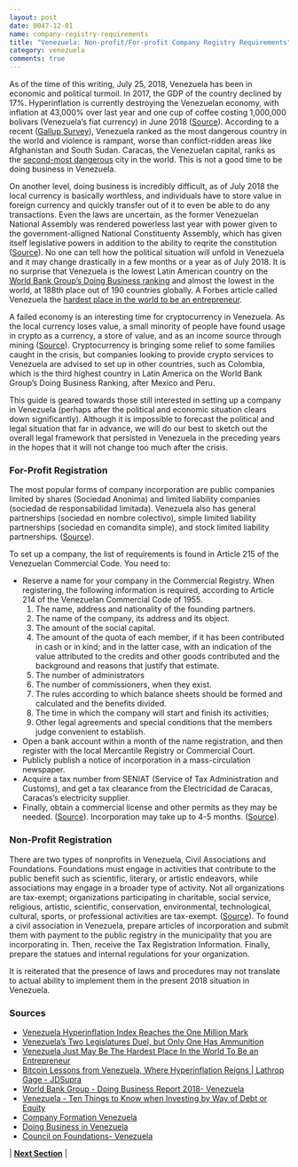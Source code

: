 ```yaml
---
layout: post
date: 0047-12-01
name: company-registry-requirements
title: "Venezuela: Non-profit/For-profit Company Registry Requirements"
category: venezuela
comments: true
---
```

As of the time of this writing, July 25, 2018, Venezuela has been in economic and political turmoil.  In 2017, the GDP of the country declined by 17%. Hyperinflation is currently destroying the Venezuelan economy, with inflation at 43,000% over last year and one cup of coffee costing 1,000,000 bolivars (Venezuela’s fiat currency) in June 2018 ([Source](https://www.bloomberg.com/news/articles/2018-06-28/venezuela-hyperinflation-index-reaches-the-one-million-mark)). According to a recent ([Gallup Survey](http://news.gallup.com/poll/235391/peace-security-reach-worldwide.aspx?g_source=link_NEWSV9&g_medium=TOPIC&g_campaign=item_&g_content=Peace%2c%2520Security%2520Still%2520Out%2520of%2520Reach%2520for%2520Many%2520Worldwide)), Venezuela ranked as the most dangerous country in the world and violence is rampant, worse than conflict-ridden areas like Afghanistan and South Sudan. Caracas, the Venezuelan capital, ranks as the [second-most dangerous](https://www.worldatlas.com/articles/most-dangerous-cities-in-the-world.html) city in the world. This is not a good time to be doing business in Venezuela.

On another level, doing business is incredibly difficult, as of July 2018 the local currency is basically worthless, and individuals have to store value in foreign currency and quickly transfer out of it to even be able to do any transactions. Even the laws are uncertain, as the former Venezuelan National Assembly was rendered powerless last year with power given to the government-alligned National Constituenty Assembly, which has given itself legislative powers in addition to the ability to reqrite the constitution ([Source](https://www.nytimes.com/2017/11/03/world/americas/venezuela-national-assembly-maduro.html)). No one can tell how the political situation will unfold in Venezuela and it may change drastically in a few months or a year as of July 2018. It is no surprise that Venezuela is the lowest Latin American country on the [World Bank Group’s Doing Business ranking](http://www.doingbusiness.org/~/media/WBG/DoingBusiness/Documents/Fact-Sheets/DB18/FactSheet_DoingBusiness2018_LAC_Eng.pdf?la=en) and almost the lowest in the world, at 188th place out of 190 countries globally. A Forbes article called Venezuela the [hardest place in the world to be an entrepreneur](https://www.forbes.com/sites/groupthink/2016/12/19/venezuela-just-may-be-the-hardest-place-in-the-world-to-be-an-entrepreneur/#768f74185083).

A failed economy is an interesting time for cryptocurrency in Venezuela. As the local currency loses value, a small minority of people have found usage in crypto as a currency, a store of value, and as an income source through mining ([Source](https://www.jdsupra.com/legalnews/bitcoin-lessons-from-venezuela-where-80856/)). Cryptocurrency is bringing some relief to some families caught in the crisis, but companies looking to provide crypto services to Venezuela are advised to set up in other countries, such as Colombia, which is the third highest country in Latin America on the World Bank Group’s Doing Business Ranking, after Mexico and Peru. 

This guide is geared towards those still interested in setting up a company in Venezuela (perhaps after the political and economic situation clears down significantly). Although it is impossible to forecast the political and legal situation that far in advance, we will do our best to sketch out the overall legal framework that persisted in Venezuela in the preceding years in the hopes that it will not change too much after the crisis.

### For-Profit Registration
The most popular forms of company incorporation are public companies limited by shares (Sociedad Anonima) and limited liability companies (sociedad de responsabilidad limitada). Venezuela also has general partnerships (sociedad en nombre colectivo), simple limited liability partnerships (sociedad en comandita simple), and stock limited liability partnerships. ([Source](http://www.nortonrosefulbright.com/knowledge/publications/109706/venezuela-ten-things-to-know-when-investing-by-way-of-debt-or-equity)).

To set up a company, the list of requirements is found in Article 215 of the Venezuelan Commercial Code. You need to:
* Reserve a name for your company in the Commercial Registry. When registering, the following information is required, according to Article 214 of the Venezuelan Commercial Code of 1955.
   1. The name, address and nationality of the founding partners.
   2. The name of the company, its address and its object.
   3. The amount of the social capital.
   4. The amount of the quota of each member, if it has been contributed in cash or in kind; and in the latter case, with an indication of the value attributed to the credits and other goods contributed and the background and reasons that justify that estimate.
   5. The number of administrators
   6. The number of commissioners, when they exist.
   7. The rules according to which balance sheets should be formed and calculated and the benefits divided.
   8. The time in which the company will start and finish its activities;
   9. Other legal agreements and special conditions that the members judge convenient to establish.
* Open a bank account within a month of the name registration, and then register with the local Mercantile Registry or Commercial Court.
* Publicly publish a notice of incorporation in a mass-circulation newspaper.
* Acquire a tax number from SENIAT (Service of Tax Administration and Customs), and get a tax clearance from the Electricidad de Caracas, Caracas’s electricity supplier.
* Finally, obtain a commercial license and other permits as they may be needed. ([Source](http://www.bridgewest.eu/company-formation-venezuela)).
Incorporation may take up to 4-5 months. ([Source](http://www.uhy.com/wp-content/uploads/Doing-Business-in-Venezuela-new.pdf)).

### Non-Profit Registration
There are two types of nonprofits in Venezuela, Civil Associations and Foundations. Foundations must engage in activities that contribute to the public benefit such as scientific, literary, or artistic endeavors, while associations may engage in a broader type of activity. Not all organizations are tax-exempt; organizations participating in charitable, social service, religious, artistic, scientific, conservation, environmental, technological, cultural, sports, or professional activities are tax-exempt. ([Source](https://www.cof.org/content/venezuela)). To found a civil association in Venezuela, prepare articles of incorporation and submit them with payment to the public registry in the municipality that you are incorporating in. Then, receive the Tax Registration Information. Finally, prepare the statues and internal regulations for your organization. 

It is reiterated that the presence of laws and procedures may not translate to actual ability to implement them in the present 2018 situation in Venezuela.

### Sources
- [Venezuela Hyperinflation Index Reaches the One Million Mark](https://www.bloomberg.com/news/articles/2018-06-28/venezuela-hyperinflation-index-reaches-the-one-million-mark)
- [Venezuela’s Two Legislatures Duel, but Only One Has Ammunition](https://www.nytimes.com/2017/11/03/world/americas/venezuela-national-assembly-maduro.html)
- [Venezuela Just May Be The Hardest Place In the World To Be an Entrepreneur](https://www.forbes.com/sites/groupthink/2016/12/19/venezuela-just-may-be-the-hardest-place-in-the-world-to-be-an-entrepreneur/#768f74185083)
- [Bitcoin Lessons from Venezuela, Where Hyperinflation Reigns | Lathrop Gage - JDSupra](https://www.jdsupra.com/legalnews/bitcoin-lessons-from-venezuela-where-80856/)
- [World Bank Group - Doing Business Report 2018- Venezuela](http://www.doingbusiness.org/~/media/WBG/DoingBusiness/Documents/Fact-Sheets/DB18/FactSheet_DoingBusiness2018_LAC_Eng.pdf?la=en) 
- [Venezuela - Ten Things to Know when Investing by Way of Debt or Equity](http://www.nortonrosefulbright.com/knowledge/publications/109706/venezuela-ten-things-to-know-when-investing-by-way-of-debt-or-equity)
- [Company Formation Venezuela](http://www.bridgewest.eu/company-formation-venezuela)
- [Doing Business in Venezuela](http://www.uhy.com/wp-content/uploads/Doing-Business-in-Venezuela-new.pdf)
- [Council on Foundations- Venezuela](https://www.cof.org/content/venezuela)



| **[Next Section]( https://neo-project.github.io/global-blockchain-compliance-hub//venezuela/venezuela-team-member-nationality-requirements.html)** |
